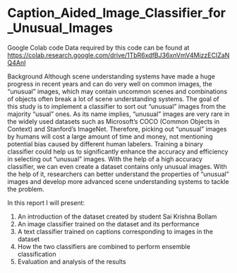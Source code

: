 # Caption_Aided_Image_Classifier_for_Unusual_Images

Google Colab code
Data required by this code can be found at https://colab.research.google.com/drive/1TbR6xdfBJ36xnVmV4MizzECIZaNQ4AnI

Background
Although scene understanding systems have made a huge progress in recent years and can do very well on common images, the “unusual” images, which may contain uncommon scenes and combinations of objects often break a lot of scene understanding systems. 
The goal of this study is to implement a classifier to sort out “unusual” images from the majority “usual” ones. As its name implies, “unusual” images are very rare in the widely used datasets such as Microsoft’s COCO (Common Objects in Context) and Stanford’s ImageNet. Therefore, picking out “unusual” images by humans will cost a large amount of time and money, not mentioning potential bias caused by different human labelers. Training a binary classifier could help us to significantly enhance the accuracy and efficiency in selecting out “unusual” images. With the help of a high accuracy classifier, we can even create a dataset contains only unusual images. With the help of it, researchers can better understand the properties of “unusual” images and develop more advanced scene understanding systems to tackle the problem.

In this report I will present:
  1.	An introduction of the dataset created by student Sai Krishna Bollam
  2.	An image classifier trained on the dataset and its performance
  3.	A text classifier trained on captions corresponding to images in the dataset
  4.	How the two classifiers are combined to perform ensemble classification
  5.	Evaluation and analysis of the results
